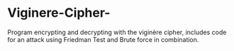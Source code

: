 # Viginere-Cipher-
Program encrypting and decrypting with the viginère cipher, includes code for an attack using Friedman Test and Brute force in combination.

